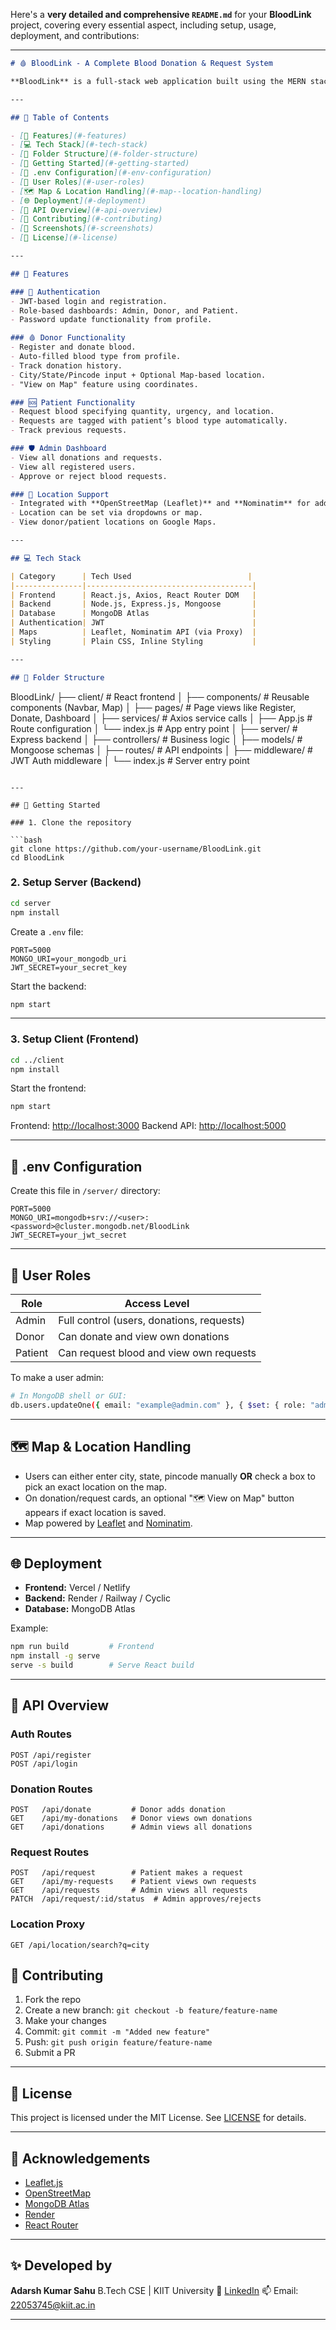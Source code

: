 Here's a **very detailed and comprehensive `README.md`** for your **BloodLink** project, covering every essential aspect, including setup, usage, deployment, and contributions:

---

```markdown
# 🩸 BloodLink - A Complete Blood Donation & Request System

**BloodLink** is a full-stack web application built using the MERN stack (MongoDB, Express.js, React.js, Node.js). It connects blood donors and patients with a robust admin panel for monitoring all activities. The app features secure authentication, blood donation logging, request handling, map-based location features, and role-based dashboards.

---

## 📌 Table of Contents

- [🔧 Features](#-features)
- [💻 Tech Stack](#-tech-stack)
- [📂 Folder Structure](#-folder-structure)
- [🚀 Getting Started](#-getting-started)
- [📄 .env Configuration](#-env-configuration)
- [🔐 User Roles](#-user-roles)
- [🗺️ Map & Location Handling](#️-map--location-handling)
- [🌐 Deployment](#-deployment)
- [🧪 API Overview](#-api-overview)
- [👥 Contributing](#-contributing)
- [📸 Screenshots](#-screenshots)
- [📃 License](#-license)

---

## 🔧 Features

### 👤 Authentication
- JWT-based login and registration.
- Role-based dashboards: Admin, Donor, and Patient.
- Password update functionality from profile.

### 🩸 Donor Functionality
- Register and donate blood.
- Auto-filled blood type from profile.
- Track donation history.
- City/State/Pincode input + Optional Map-based location.
- "View on Map" feature using coordinates.

### 🆘 Patient Functionality
- Request blood specifying quantity, urgency, and location.
- Requests are tagged with patient’s blood type automatically.
- Track previous requests.

### 🛡️ Admin Dashboard
- View all donations and requests.
- View all registered users.
- Approve or reject blood requests.

### 📍 Location Support
- Integrated with **OpenStreetMap (Leaflet)** and **Nominatim** for address autocomplete.
- Location can be set via dropdowns or map.
- View donor/patient locations on Google Maps.

---

## 💻 Tech Stack

| Category      | Tech Used                          |
|---------------|-------------------------------------|
| Frontend      | React.js, Axios, React Router DOM   |
| Backend       | Node.js, Express.js, Mongoose       |
| Database      | MongoDB Atlas                       |
| Authentication| JWT                                 |
| Maps          | Leaflet, Nominatim API (via Proxy)  |
| Styling       | Plain CSS, Inline Styling           |

---

## 📂 Folder Structure

```

BloodLink/
├── client/               # React frontend
│   ├── components/       # Reusable components (Navbar, Map)
│   ├── pages/            # Page views like Register, Donate, Dashboard
│   ├── services/         # Axios service calls
│   ├── App.js            # Route configuration
│   └── index.js          # App entry point
│
├── server/               # Express backend
│   ├── controllers/      # Business logic
│   ├── models/           # Mongoose schemas
│   ├── routes/           # API endpoints
│   ├── middleware/       # JWT Auth middleware
│   └── index.js          # Server entry point

````

---

## 🚀 Getting Started

### 1. Clone the repository

```bash
git clone https://github.com/your-username/BloodLink.git
cd BloodLink
````

### 2. Setup Server (Backend)

```bash
cd server
npm install
```

Create a `.env` file:

```env
PORT=5000
MONGO_URI=your_mongodb_uri
JWT_SECRET=your_secret_key
```

Start the backend:

```bash
npm start
```

---

### 3. Setup Client (Frontend)

```bash
cd ../client
npm install
```

Start the frontend:

```bash
npm start
```

Frontend: [http://localhost:3000](http://localhost:3000)
Backend API: [http://localhost:5000](http://localhost:5000)

---

## 📄 .env Configuration

Create this file in `/server/` directory:

```
PORT=5000
MONGO_URI=mongodb+srv://<user>:<password>@cluster.mongodb.net/BloodLink
JWT_SECRET=your_jwt_secret
```

---

## 🔐 User Roles

| Role    | Access Level                              |
| ------- | ----------------------------------------- |
| Admin   | Full control (users, donations, requests) |
| Donor   | Can donate and view own donations         |
| Patient | Can request blood and view own requests   |

To make a user admin:

```bash
# In MongoDB shell or GUI:
db.users.updateOne({ email: "example@admin.com" }, { $set: { role: "admin" } })
```

---

## 🗺️ Map & Location Handling

* Users can either enter city, state, pincode manually **OR** check a box to pick an exact location on the map.
* On donation/request cards, an optional "🗺️ View on Map" button appears if exact location is saved.
* Map powered by [Leaflet](https://leafletjs.com/) and [Nominatim](https://nominatim.org/).

---

## 🌐 Deployment

* **Frontend:** Vercel / Netlify
* **Backend:** Render / Railway / Cyclic
* **Database:** MongoDB Atlas

Example:

```bash
npm run build         # Frontend
npm install -g serve
serve -s build        # Serve React build
```

---

## 🧪 API Overview

### Auth Routes

```
POST /api/register
POST /api/login
```

### Donation Routes

```
POST   /api/donate         # Donor adds donation
GET    /api/my-donations   # Donor views own donations
GET    /api/donations      # Admin views all donations
```

### Request Routes

```
POST   /api/request        # Patient makes a request
GET    /api/my-requests    # Patient views own requests
GET    /api/requests       # Admin views all requests
PATCH  /api/request/:id/status  # Admin approves/rejects
```

### Location Proxy

```
GET /api/location/search?q=city
```


## 👥 Contributing

1. Fork the repo
2. Create a new branch: `git checkout -b feature/feature-name`
3. Make your changes
4. Commit: `git commit -m "Added new feature"`
5. Push: `git push origin feature/feature-name`
6. Submit a PR

---

## 📃 License

This project is licensed under the MIT License. See [LICENSE](LICENSE) for details.

---

## 🙌 Acknowledgements

* [Leaflet.js](https://leafletjs.com/)
* [OpenStreetMap](https://www.openstreetmap.org/)
* [MongoDB Atlas](https://www.mongodb.com/cloud/atlas)
* [Render](https://render.com/)
* [React Router](https://reactrouter.com/)

---

## ✨ Developed by

**Adarsh Kumar Sahu**
B.Tech CSE | KIIT University
🔗 [LinkedIn](https://linkedin.com/in/your-profile)
📫 Email: [22053745@kiit.ac.in](mailto:22053745@kiit.ac.in)

---

